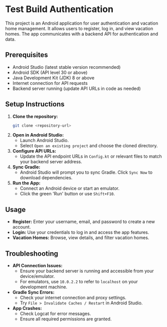 # Test Build Authentication

This project is an Android application for user authentication and vacation home management. It allows users to register, log in, and view vacation homes. The app communicates with a backend API for authentication and data.

## Prerequisites
- Android Studio (latest stable version recommended)
- Android SDK (API level 30 or above)
- Java Development Kit (JDK) 8 or above
- Internet connection for API requests
- Backend server running (update API URLs in code as needed)

## Setup Instructions
1. **Clone the repository:**
   ```bash
   git clone <repository-url>
   ```
2. **Open in Android Studio:**
   - Launch Android Studio.
   - Select `Open an existing project` and choose the cloned directory.
3. **Configure API URLs:**
   - Update the API endpoint URLs in `Config.kt` or relevant files to match your backend server address.
4. **Sync Gradle:**
   - Android Studio will prompt you to sync Gradle. Click `Sync Now` to download dependencies.
5. **Run the App:**
   - Connect an Android device or start an emulator.
   - Click the green 'Run' button or use `Shift+F10`.

## Usage
- **Register:** Enter your username, email, and password to create a new account.
- **Login:** Use your credentials to log in and access the app features.
- **Vacation Homes:** Browse, view details, and filter vacation homes.

## Troubleshooting
- **API Connection Issues:**
  - Ensure your backend server is running and accessible from your device/emulator.
  - For emulators, use `10.0.2.2` to refer to `localhost` on your development machine.
- **Gradle Sync Errors:**
  - Check your internet connection and proxy settings.
  - Try `File > Invalidate Caches / Restart` in Android Studio.
- **App Crashes:**
  - Check Logcat for error messages.
  - Ensure all required permissions are granted.
